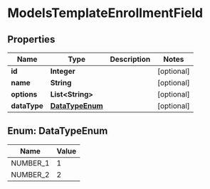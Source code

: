

# ModelsTemplateEnrollmentField


## Properties

| Name | Type | Description | Notes |
|------------ | ------------- | ------------- | -------------|
|**id** | **Integer** |  |  [optional] |
|**name** | **String** |  |  [optional] |
|**options** | **List&lt;String&gt;** |  |  [optional] |
|**dataType** | [**DataTypeEnum**](#DataTypeEnum) |  |  [optional] |



## Enum: DataTypeEnum

| Name | Value |
|---- | -----|
| NUMBER_1 | 1 |
| NUMBER_2 | 2 |



